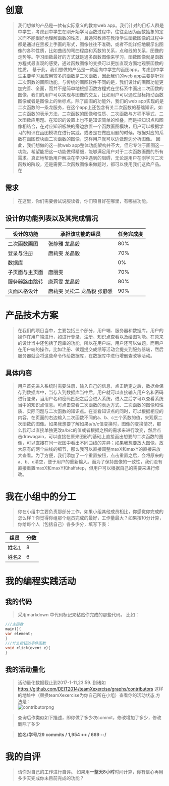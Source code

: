 
# 创意
>我们想做的产品是一款有实际意义的教育web app。我们针对的目标人群是中学生，考虑到中学生在刚开始学习函数过程中，往往会因为函数抽象的定义而不能很好地理解函数的性质，且通常教师在教授学生函数图像的过程中都是通过在黑板上手画的形式，图像往往不准确，或者不能详细地展示出图像的各种性质，比如曲线的弯曲程度和系数的关系，点和线的关系，图像的走势等。学习函数最好的方式就是通多函数图像来学习，函数图像就是函数方程式最直观的感受，通过函数图像的变换可以更加直观方面地观察函数的性质。
> 基于此，我们想做的产品是一款面向中学生的画图app。考虑到中学生主要学习且应用较多的函数是二次函数，因此我们的web app主要是针对二次函数的画图功能。与传统的画图软件不同的是，我们设计的画图功能更加完善、全面，而并不是简单地根据函数方程式在坐标系中画出二次函数的图像，我们的用户可以实现与图像的交互，比如用户可以通过鼠标拖动函数图像或者是图像上的坐标点。除了画图的功能外，我们的web app实现的是二次函数的一条龙服务，在这个app上还包含有关二次函数的基础知识，如二次函数的表示方法、二次函数的图像和性质、二次函数与方程不等式、二次函数应用题。在知识的设置上也不是知识简单的堆叠，而是把知识点和图像相结合，在对应知识板块的旁边放置一个函数画图模块，用户可以根据学习的知识在画图模块在进行实践。或者是在做应用题的时候，根据对应的系数在画图模块画二次函数的图像，这样用户就可以边做题边分析图像。
>因此，我们想做的这一款web app整体功能架构并不大，但它专注于画图这一功能，希望能把这一功能做得精细，能够满足用户对于二次函数画图的所有需求。真正地帮助用户解决在学习中遇到的阻碍，无论是用户在刚学习二次函数的阶段，还是需要二次函数图像来做题时，都可以使用我们这款产品。
在

## 需求
>在这里，你们需要尝试说服读者，你们项目好在哪里，有哪些功能。     

## 设计的功能列表以及其完成情况

 设计的功能|承担该功能的组员|任务完成度
 --|--|--
  二次函数画图|张静雅 龙晶毅|80%
  登录与注册|唐莉雯 龙晶毅|70%
  数据库| |0%
  子页面与主页面|唐丽雯|70%
  服务器路由跳转|唐莉雯 龙晶毅|80%
  页面风格设计|唐莉雯 吴松二 龙晶毅 张静雅|90%

# 产品技术方案
> 在我们的项目当中，主要包括三个部分，用户端、服务器和数据库。用户的操作在用户端进行，如进行登录、注册、知识点查看以及绘图功能。在原来的设计当中还包括了题库的功能，所以在用户端，用户还可以做题。而用户在用户端的操作，比如注册、做题提交成绩等活动会提交到服务器端，然后服务器就会将这些命令传给数据库，在数据库中进行增删查改等活动。
## 具体内容
>用户首先进入系统时需要注册，输入自己的信息，点击确定之后，数据会保存到数据库中，当存入到数据库当中后，用户就可以直接输入用户名和密码进行登录，当用户名和密码匹配之后会进入系统，进入之后才可以查看系统当中的知识点信息。可点击查看二次函数的表达方式、二次函数的图像和性质、实际问题与二次函数的知识点。在查看知识点的同时，可以根据相应的内容，在页面的右边输入二次函数不同的a、b、c三个系数的值，来观察二次函数的图像。如果我想要了解如果a/b/c值变换时，图像的变换情况，那么我可以直接单独更改a/b/c的值或者根据之积的需求来进行改变，然后点击drawagain，可以直接在原来图形的基础上直接画出想要的二次函数的图像，可以直接在同一张图中看出不同曲线的差异；如果我想要放大图像，放大原有的两个曲线的细节，那么我可以直接调整maxX和maxY的直接来放大查看。为了方便，我们添加了一个重置按钮，点击重置之后，会将原来的a、b、c清空，便于用户的重新输入。而为了保持图像的一致性，我们没有直接重置maxX和maxY和halfstep，但用户可以根据自己的需要来进行修改。

# 我在小组中的分工
>你在小组中主要负责那部分工作，如果小组其他成员相比，你感觉你完成的怎么样？你觉得你组那个组员完成的最好，工作量最大？如果按10分计算，
你给每个人（包括自己）各多少分，填写下表：
  
   组员|分数
 --|--
  姓名1|8
  姓名2|6

# 我的编程实践活动
## 我的代码
>采用markdown 中代码标记来粘贴你完成的那些代码。  比如：
  
```dart
///主函数
main(){
var element;
}
///什么按钮的事件函数
void click(event e){
}

```
  
## 我的活动量化
> 活动量化数据截止到2017-1-11,23:59.
>到诸如 https://github.com/DEIT2014/teamXexercise/graphs/contributors 这样的地址中（替换teamXexercise为你自己所在小组）查看你的活动状态,方法是：  
![contributorpng](https://cloud.githubusercontent.com/assets/1710178/21607012/4f254246-d1ee-11e6-9eaf-4c9f21ccb572.png)



>查询后作类似如下描述，即你做了多少次commit，修改增加了多少，修改删除了多少    

>  **姓名/学号/29 commits / 1,954 ++ / 669 --/**  


# 我的自评
> 请你对自己的工作进行自评。
> 如果用**一整天8小时**时间计算，你有信心再用多少天完成你未目前完成的功能？

